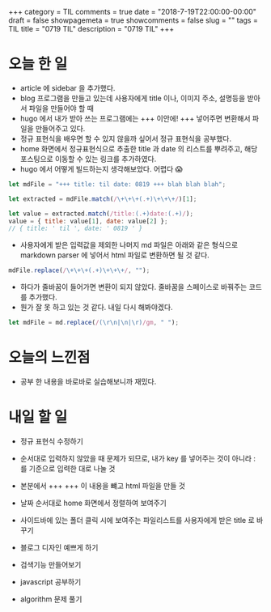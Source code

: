 +++
category = TIL
comments = true
date = "2018-7-19T22:00:00-00:00"
draft = false 
showpagemeta = true
showcomments = false
slug = ""
tags = TIL
title = "0719 TIL"
description = "0719 TIL"
+++

# 오늘 한 일

- article 에 sidebar 을 추가했다.
- blog 프로그램을 만들고 있는데 사용자에게 title 이나, 이미지 주소, 설명등을 받아서 파일을 만들어야 할 때
- hugo 에서 내가 받아 쓰는 프로그램에는 +++ 이안에! +++ 넣어주면 변환해서 파일을 만들어주고 있다.
- 정규 표현식을 배우면 할 수 있지 않을까 싶어서 정규 표현식을 공부했다.
- home 화면에서 정규표현식으로 추출한 title 과 date 의 리스트를 뿌려주고, 해당 포스팅으로 이동할 수 있는 링크를 추가하였다.
- hugo 에서 어떻게 빌드하는지 생각해보았다. 어렵다 😱

```js
let mdFile = "+++ title: til date: 0819 +++ blah blah blah";

let extracted = mdFile.match(/\+\+\+(.+)\+\+\+/)[1];

let value = extracted.match(/title:(.+)date:(.+)/);
value = { title: value[1], date: value[2] };
// { title: ' til ', date: ' 0819 ' }
```

- 사용자에게 받은 입력값을 제외한 나머지 md 파일은 아래와 같은 형식으로 markdown parser 에 넣어서 html 파일로 변환하면 될 것 같다.

```js
mdFile.replace(/\+\+\+(.+)\+\+\+/, "");
```

- 하다가 줄바꿈이 들어가면 변환이 되지 않았다. 줄바꿈을 스페이스로 바꿔주는 코드를 추가했다.
- 뭔가 잘 못 하고 있는 것 같다. 내일 다시 해봐야겠다.

```js
let mdFile = md.replace(/(\r\n|\n|\r)/gm, " ");
```

# 오늘의 느낀점

- 공부 한 내용을 바로바로 실습해보니까 재밌다.

# 내일 할 일

- 정규 표현식 수정하기
- 순서대로 입력하지 않았을 때 문제가 되므로, 내가 key 를 넣어주는 것이 아니라 : 를 기준으로 입력한 대로 나눌 것
- 본분에서 +++ +++ 이 내용을 뺴고 html 파일을 만들 것
- 날짜 순서대로 home 화면에서 정렬하여 보여주기
- 사이드바에 있는 폴더 클릭 시에 보여주는 파일리스트를 사용자에게 받은 title 로 바꾸기
- 블로그 디자인 예쁘게 하기
- 검색기능 만들어보기

- javascript 공부하기
- algorithm 문제 풀기

